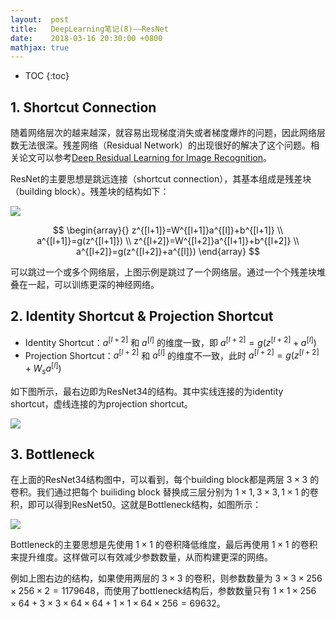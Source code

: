 ```yaml
---
layout:  post
title:   DeepLearning笔记(8)——ResNet
date:    2018-03-16 20:30:00 +0800
mathjax: true
---
```


* TOC
{:toc}

## 1. Shortcut Connection

随着网络层次的越来越深，就容易出现梯度消失或者梯度爆炸的问题，因此网络层数无法很深。残差网络（Residual Network）的出现很好的解决了这个问题。相关论文可以参考[Deep Residual Learning for Image Recognition](https://arxiv.org/abs/1512.03385)。

ResNet的主要思想是跳远连接（shortcut connection），其基本组成是残差块（building block）。残差块的结构如下：

![]({{site.baseurl}}/assets/img/2018/03/16/8-1.svg)

$$
\begin{array}{}
z^{[l+1]}=W^{[l+1]}a^{[l]}+b^{[l+1]} \\
a^{[l+1]}=g(z^{[l+1]}) \\
z^{[l+2]}=W^{[l+2]}a^{[l+1]}+b^{[l+2]} \\
a^{[l+2]}=g(z^{[l+2]}+a^{[l]})
\end{array}
$$

可以跳过一个或多个网络层，上图示例是跳过了一个网络层。通过一个个残差块堆叠在一起，可以训练更深的神经网络。

## 2. Identity Shortcut & Projection Shortcut

- Identity Shortcut：$a^{[l+2]}$ 和 $a^{[l]}$ 的维度一致，即 $a^{[l+2]}=g(z^{[l+2]}+a^{[l]})$
- Projection Shortcut：$a^{[l+2]}$ 和 $a^{[l]}$ 的维度不一致，此时 $a^{[l+2]}=g(z^{[l+2]}+W_sa^{[l]})$

如下图所示，最右边即为ResNet34的结构。其中实线连接的为identity shortcut，虚线连接的为projection shortcut。

![]({{site.baseurl}}/assets/img/2018/03/16/8-2.png)

## 3. Bottleneck

在上面的ResNet34结构图中，可以看到，每个building block都是两层 $3\times3$ 的卷积。我们通过把每个 builiding block 替换成三层分别为 $1\times1,3\times3,1\times1$ 的卷积，即可以得到ResNet50。这就是Bottleneck结构，如图所示：

![]({{site.baseurl}}/assets/img/2018/03/16/8-3.png)

Bottleneck的主要思想是先使用 $1\times1$ 的卷积降低维度，最后再使用 $1\times1$ 的卷积来提升维度。这样做可以有效减少参数数量，从而构建更深的网络。 

例如上图右边的结构，如果使用两层的 $3\times3$ 的卷积，则参数数量为 $3\times3\times256\times256\times2=1179648$，而使用了bottleneck结构后，参数数量只有 $1\times1\times256\times64+3\times3\times64\times64+1\times1\times64\times256=69632$。